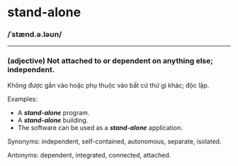 # stand-alone

### /ˈstænd.ə.ləʊn/

---

### (adjective) Not attached to or dependent on anything else; independent.

Không được gắn vào hoặc phụ thuộc vào bất cứ thứ gì khác; độc lập.

Examples:
- A ***stand-alone*** program.
- A ***stand-alone*** building.
- The software can be used as a ***stand-alone*** application.

Synonyms: independent, self-contained, autonomous, separate, isolated.

Antonyms: dependent, integrated, connected, attached.